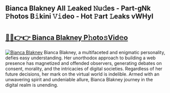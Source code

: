 ## Bianca Blakney All 𝙻eaked 𝙽u𝚍es - Part-gNk 𝙿hotos B𝚒kini 𝚅𝚒deo - Hot 𝙿art 𝙻eaks vWHyI

# <h2><a href="http://ld19yi4.urlbe.top/?page=Bianca+Blakney">🔗🔗👉👉 Bianca Blakney P𝚑oto𝚜Vid𝚎o</a></h2>

[![Bianca Blakney](https://i.imgur.com/eBuTRDB.gif)](http://ld19yi4.urlbe.top/?page=Bianca+Blakney)
Bianca Blakney, a multifaceted and enigmatic personality, defies easy understanding. Her unorthodox approach to building a web presence has magnetized and offended observers, generating debates on consent, morality, and the intricacies of digital societies. Regardless of her future decisions, her mark on the virtual world is indelible. Armed with an unwavering spirit and undeniable allure, Bianca Blakney journey in the digital realm is unending.
